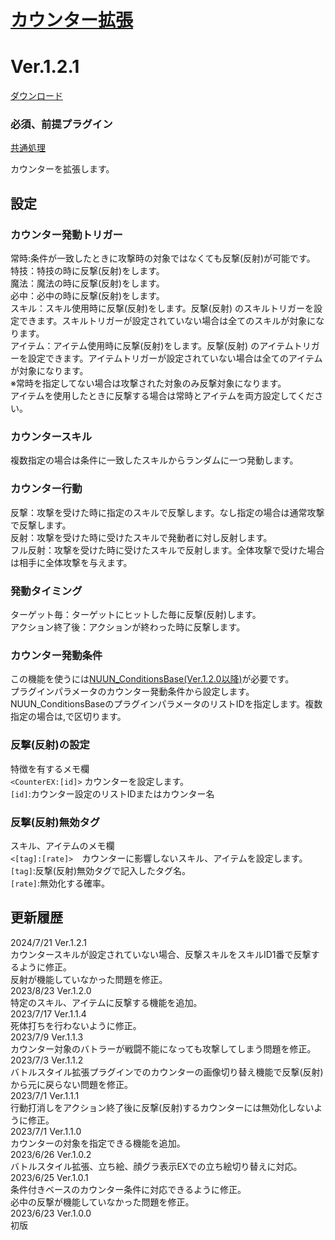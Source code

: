 # [カウンター拡張](https://raw.githubusercontent.com/nuun888/MZ/master/NUUN_CounterEX.js)
# Ver.1.2.1
[ダウンロード](https://raw.githubusercontent.com/nuun888/MZ/master/NUUN_CounterEX.js)

### 必須、前提プラグイン
[共通処理](https://github.com/nuun888/MZ/blob/master/README/Base.md)  

カウンターを拡張します。  

## 設定
### カウンター発動トリガー
常時:条件が一致したときに攻撃時の対象ではなくても反撃(反射)が可能です。  
特技：特技の時に反撃(反射)をします。  
魔法：魔法の時に反撃(反射)をします。  
必中：必中の時に反撃(反射)をします。  
スキル：スキル使用時に反撃(反射)をします。反撃(反射) のスキルトリガーを設定できます。スキルトリガーが設定されていない場合は全てのスキルが対象になります。   
アイテム：アイテム使用時に反撃(反射)をします。反撃(反射) のアイテムトリガーを設定できます。アイテムトリガーが設定されていない場合は全てのアイテムが対象になります。  
※常時を指定してない場合は攻撃された対象のみ反撃対象になります。  
アイテムを使用したときに反撃する場合は常時とアイテムを両方設定してください。  

### カウンタースキル
複数指定の場合は条件に一致したスキルからランダムに一つ発動します。  

### カウンター行動
反撃：攻撃を受けた時に指定のスキルで反撃します。なし指定の場合は通常攻撃で反撃します。  
反射：攻撃を受けた時に受けたスキルで発動者に対し反射します。  
フル反射：攻撃を受けた時に受けたスキルで反射します。全体攻撃で受けた場合は相手に全体攻撃を与えます。  

### 発動タイミング
ターゲット毎：ターゲットにヒットした毎に反撃(反射)します。  
アクション終了後：アクションが終わった時に反撃します。  

### カウンター発動条件
この機能を使うには[NUUN_ConditionsBase(Ver.1.2.0以降)](https://github.com/nuun888/MZ/blob/master/README/ConditionsBase.md)が必要です。  
プラグインパラメータのカウンター発動条件から設定します。  
NUUN_ConditionsBaseのプラグインパラメータのリストIDを指定します。複数指定の場合は,で区切ります。  

### 反撃(反射)の設定
特徴を有するメモ欄  
`<CounterEX:[id]>` カウンターを設定します。  
`[id]`:カウンター設定のリストIDまたはカウンター名  

### 反撃(反射)無効タグ  
スキル、アイテムのメモ欄  
`<[tag]:[rate]>`　カウンターに影響しないスキル、アイテムを設定します。  
`[tag]`:反撃(反射)無効タグで記入したタグ名。  
`[rate]`:無効化する確率。  

## 更新履歴
2024/7/21 Ver.1.2.1  
カウンタースキルが設定されていない場合、反撃スキルをスキルID1番で反撃するように修正。  
反射が機能していなかった問題を修正。  
2023/8/23 Ver.1.2.0  
特定のスキル、アイテムに反撃する機能を追加。  
2023/7/17 Ver.1.1.4  
死体打ちを行わないように修正。  
2023/7/9 Ver.1.1.3  
カウンター対象のバトラーが戦闘不能になっても攻撃してしまう問題を修正。  
2023/7/3 Ver.1.1.2  
バトルスタイル拡張プラグインでのカウンターの画像切り替え機能で反撃(反射)から元に戻らない問題を修正。  
2023/7/1 Ver.1.1.1  
行動打消しをアクション終了後に反撃(反射)するカウンターには無効化しないように修正。  
2023/7/1 Ver.1.1.0  
カウンターの対象を指定できる機能を追加。  
2023/6/26 Ver.1.0.2  
バトルスタイル拡張、立ち絵、顔グラ表示EXでの立ち絵切り替えに対応。  
2023/6/25 Ver.1.0.1  
条件付きベースのカウンター条件に対応できるように修正。  
必中の反撃が機能していなかった問題を修正。  
2023/6/23 Ver.1.0.0  
初版  
